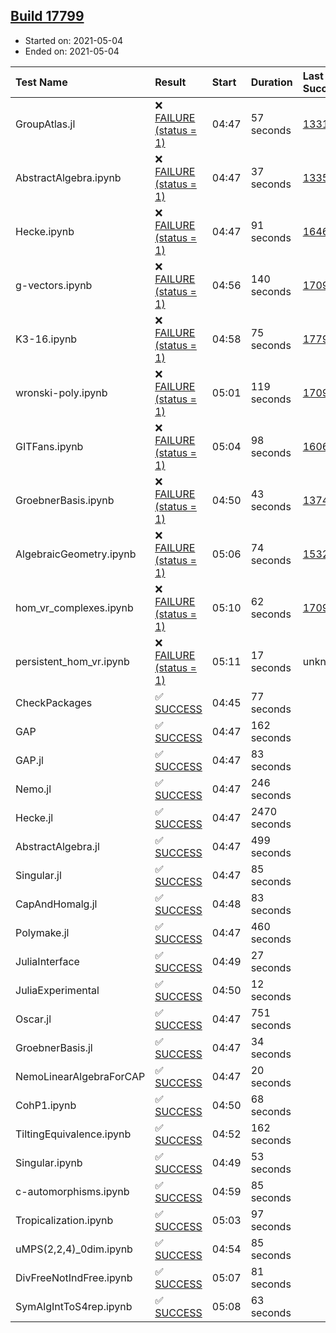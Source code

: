 ## [Build 17799](https://oscarci.mathematik.uni-kl.de/job/oscar/17799/)

* Started on: 2021-05-04
* Ended on: 2021-05-04

| Test Name    | Result | Start | Duration | Last Success | First Failure |
|:-------------|:-------|:------|:---------|:-------------|:--------------|
| GroupAtlas.jl | ❌ [FAILURE (status = 1)](https://oscarci.mathematik.uni-kl.de/job/oscar/17799/artifact/logs/build-17799/GroupAtlas.jl.log) | 04:47 | 57 seconds | [13311](https://oscarci.mathematik.uni-kl.de/job/oscar/13311/) | [13312](https://oscarci.mathematik.uni-kl.de/job/oscar/13312/) |
| AbstractAlgebra.ipynb | ❌ [FAILURE (status = 1)](https://oscarci.mathematik.uni-kl.de/job/oscar/17799/artifact/logs/build-17799/AbstractAlgebra.ipynb.log) | 04:47 | 37 seconds | [13355](https://oscarci.mathematik.uni-kl.de/job/oscar/13355/) | [13356](https://oscarci.mathematik.uni-kl.de/job/oscar/13356/) |
| Hecke.ipynb | ❌ [FAILURE (status = 1)](https://oscarci.mathematik.uni-kl.de/job/oscar/17799/artifact/logs/build-17799/Hecke.ipynb.log) | 04:47 | 91 seconds | [16463](https://oscarci.mathematik.uni-kl.de/job/oscar/16463/) | [16464](https://oscarci.mathematik.uni-kl.de/job/oscar/16464/) |
| g-vectors.ipynb | ❌ [FAILURE (status = 1)](https://oscarci.mathematik.uni-kl.de/job/oscar/17799/artifact/logs/build-17799/g-vectors.ipynb.log) | 04:56 | 140 seconds | [17099](https://oscarci.mathematik.uni-kl.de/job/oscar/17099/) | [17100](https://oscarci.mathematik.uni-kl.de/job/oscar/17100/) |
| K3-16.ipynb | ❌ [FAILURE (status = 1)](https://oscarci.mathematik.uni-kl.de/job/oscar/17799/artifact/logs/build-17799/K3-16.ipynb.log) | 04:58 | 75 seconds | [17798](https://oscarci.mathematik.uni-kl.de/job/oscar/17798/) | [17799](https://oscarci.mathematik.uni-kl.de/job/oscar/17799/) |
| wronski-poly.ipynb | ❌ [FAILURE (status = 1)](https://oscarci.mathematik.uni-kl.de/job/oscar/17799/artifact/logs/build-17799/wronski-poly.ipynb.log) | 05:01 | 119 seconds | [17098](https://oscarci.mathematik.uni-kl.de/job/oscar/17098/) | [17099](https://oscarci.mathematik.uni-kl.de/job/oscar/17099/) |
| GITFans.ipynb | ❌ [FAILURE (status = 1)](https://oscarci.mathematik.uni-kl.de/job/oscar/17799/artifact/logs/build-17799/GITFans.ipynb.log) | 05:04 | 98 seconds | [16068](https://oscarci.mathematik.uni-kl.de/job/oscar/16068/) | [16069](https://oscarci.mathematik.uni-kl.de/job/oscar/16069/) |
| GroebnerBasis.ipynb | ❌ [FAILURE (status = 1)](https://oscarci.mathematik.uni-kl.de/job/oscar/17799/artifact/logs/build-17799/GroebnerBasis.ipynb.log) | 04:50 | 43 seconds | [13748](https://oscarci.mathematik.uni-kl.de/job/oscar/13748/) | [13749](https://oscarci.mathematik.uni-kl.de/job/oscar/13749/) |
| AlgebraicGeometry.ipynb | ❌ [FAILURE (status = 1)](https://oscarci.mathematik.uni-kl.de/job/oscar/17799/artifact/logs/build-17799/AlgebraicGeometry.ipynb.log) | 05:06 | 74 seconds | [15322](https://oscarci.mathematik.uni-kl.de/job/oscar/15322/) | [15323](https://oscarci.mathematik.uni-kl.de/job/oscar/15323/) |
| hom_vr_complexes.ipynb | ❌ [FAILURE (status = 1)](https://oscarci.mathematik.uni-kl.de/job/oscar/17799/artifact/logs/build-17799/hom_vr_complexes.ipynb.log) | 05:10 | 62 seconds | [17099](https://oscarci.mathematik.uni-kl.de/job/oscar/17099/) | [17100](https://oscarci.mathematik.uni-kl.de/job/oscar/17100/) |
| persistent_hom_vr.ipynb | ❌ [FAILURE (status = 1)](https://oscarci.mathematik.uni-kl.de/job/oscar/17799/artifact/logs/build-17799/persistent_hom_vr.ipynb.log) | 05:11 | 17 seconds | unknown | unknown |
| CheckPackages | ✅ [SUCCESS](https://oscarci.mathematik.uni-kl.de/job/oscar/17799/artifact/logs/build-17799/CheckPackages.log) | 04:45 | 77 seconds |  |  |
| GAP | ✅ [SUCCESS](https://oscarci.mathematik.uni-kl.de/job/oscar/17799/artifact/logs/build-17799/GAP.log) | 04:47 | 162 seconds |  |  |
| GAP.jl | ✅ [SUCCESS](https://oscarci.mathematik.uni-kl.de/job/oscar/17799/artifact/logs/build-17799/GAP.jl.log) | 04:47 | 83 seconds |  |  |
| Nemo.jl | ✅ [SUCCESS](https://oscarci.mathematik.uni-kl.de/job/oscar/17799/artifact/logs/build-17799/Nemo.jl.log) | 04:47 | 246 seconds |  |  |
| Hecke.jl | ✅ [SUCCESS](https://oscarci.mathematik.uni-kl.de/job/oscar/17799/artifact/logs/build-17799/Hecke.jl.log) | 04:47 | 2470 seconds |  |  |
| AbstractAlgebra.jl | ✅ [SUCCESS](https://oscarci.mathematik.uni-kl.de/job/oscar/17799/artifact/logs/build-17799/AbstractAlgebra.jl.log) | 04:47 | 499 seconds |  |  |
| Singular.jl | ✅ [SUCCESS](https://oscarci.mathematik.uni-kl.de/job/oscar/17799/artifact/logs/build-17799/Singular.jl.log) | 04:47 | 85 seconds |  |  |
| CapAndHomalg.jl | ✅ [SUCCESS](https://oscarci.mathematik.uni-kl.de/job/oscar/17799/artifact/logs/build-17799/CapAndHomalg.jl.log) | 04:48 | 83 seconds |  |  |
| Polymake.jl | ✅ [SUCCESS](https://oscarci.mathematik.uni-kl.de/job/oscar/17799/artifact/logs/build-17799/Polymake.jl.log) | 04:47 | 460 seconds |  |  |
| JuliaInterface | ✅ [SUCCESS](https://oscarci.mathematik.uni-kl.de/job/oscar/17799/artifact/logs/build-17799/JuliaInterface.log) | 04:49 | 27 seconds |  |  |
| JuliaExperimental | ✅ [SUCCESS](https://oscarci.mathematik.uni-kl.de/job/oscar/17799/artifact/logs/build-17799/JuliaExperimental.log) | 04:50 | 12 seconds |  |  |
| Oscar.jl | ✅ [SUCCESS](https://oscarci.mathematik.uni-kl.de/job/oscar/17799/artifact/logs/build-17799/Oscar.jl.log) | 04:47 | 751 seconds |  |  |
| GroebnerBasis.jl | ✅ [SUCCESS](https://oscarci.mathematik.uni-kl.de/job/oscar/17799/artifact/logs/build-17799/GroebnerBasis.jl.log) | 04:47 | 34 seconds |  |  |
| NemoLinearAlgebraForCAP | ✅ [SUCCESS](https://oscarci.mathematik.uni-kl.de/job/oscar/17799/artifact/logs/build-17799/NemoLinearAlgebraForCAP.log) | 04:47 | 20 seconds |  |  |
| CohP1.ipynb | ✅ [SUCCESS](https://oscarci.mathematik.uni-kl.de/job/oscar/17799/artifact/logs/build-17799/CohP1.ipynb.log) | 04:50 | 68 seconds |  |  |
| TiltingEquivalence.ipynb | ✅ [SUCCESS](https://oscarci.mathematik.uni-kl.de/job/oscar/17799/artifact/logs/build-17799/TiltingEquivalence.ipynb.log) | 04:52 | 162 seconds |  |  |
| Singular.ipynb | ✅ [SUCCESS](https://oscarci.mathematik.uni-kl.de/job/oscar/17799/artifact/logs/build-17799/Singular.ipynb.log) | 04:49 | 53 seconds |  |  |
| c-automorphisms.ipynb | ✅ [SUCCESS](https://oscarci.mathematik.uni-kl.de/job/oscar/17799/artifact/logs/build-17799/c-automorphisms.ipynb.log) | 04:59 | 85 seconds |  |  |
| Tropicalization.ipynb | ✅ [SUCCESS](https://oscarci.mathematik.uni-kl.de/job/oscar/17799/artifact/logs/build-17799/Tropicalization.ipynb.log) | 05:03 | 97 seconds |  |  |
| uMPS(2,2,4)_0dim.ipynb | ✅ [SUCCESS](https://oscarci.mathematik.uni-kl.de/job/oscar/17799/artifact/logs/build-17799/uMPS-2-2-4-_0dim.ipynb.log) | 04:54 | 85 seconds |  |  |
| DivFreeNotIndFree.ipynb | ✅ [SUCCESS](https://oscarci.mathematik.uni-kl.de/job/oscar/17799/artifact/logs/build-17799/DivFreeNotIndFree.ipynb.log) | 05:07 | 81 seconds |  |  |
| SymAlgIntToS4rep.ipynb | ✅ [SUCCESS](https://oscarci.mathematik.uni-kl.de/job/oscar/17799/artifact/logs/build-17799/SymAlgIntToS4rep.ipynb.log) | 05:08 | 63 seconds |  |  |
